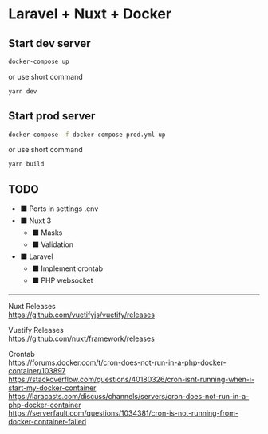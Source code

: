 # Laravel + Nuxt + Docker
## Start dev server
```bash
docker-compose up
```

or use short command
```bash
yarn dev
```

## Start prod server
```bash
docker-compose -f docker-compose-prod.yml up
```

or use short command
```bash
yarn build
```

## TODO
- ⬛ Ports in settings .env
- ⬛ Nuxt 3
  - ⬛ Masks
  - ⬛ Validation
- ⬛ Laravel
  - ⬛ Implement crontab
  - ⬛ PHP websocket

<hr />

Nuxt Releases <br />
https://github.com/vuetifyjs/vuetify/releases

Vuetify Releases <br />
https://github.com/nuxt/framework/releases

Crontab <br />
https://forums.docker.com/t/cron-does-not-run-in-a-php-docker-container/103897 <br />
https://stackoverflow.com/questions/40180326/cron-isnt-running-when-i-start-my-docker-container <br />
https://laracasts.com/discuss/channels/servers/cron-does-not-run-in-a-php-docker-container <br />
https://serverfault.com/questions/1034381/cron-is-not-running-from-docker-container-failed <br />